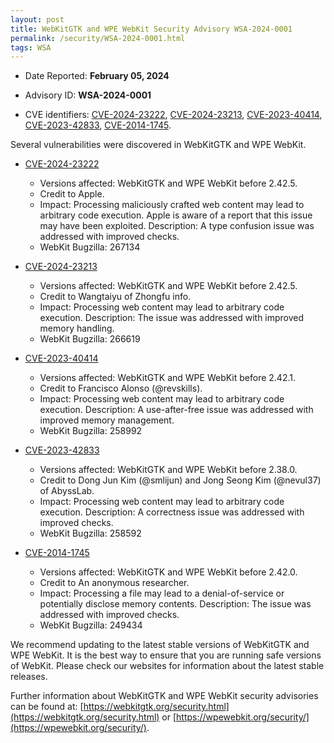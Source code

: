 ```yaml
---
layout: post
title: WebKitGTK and WPE WebKit Security Advisory WSA-2024-0001
permalink: /security/WSA-2024-0001.html
tags: WSA
---
```


* Date Reported: **February 05, 2024**

* Advisory ID: **WSA-2024-0001**

* CVE identifiers: [CVE-2024-23222](#CVE-2024-23222),
  [CVE-2024-23213](#CVE-2024-23213), [CVE-2023-40414](#CVE-2023-40414),
  [CVE-2023-42833](#CVE-2023-42833), [CVE-2014-1745](#CVE-2014-1745).


Several vulnerabilities were discovered in WebKitGTK and WPE WebKit.

* <a name="CVE-2024-23222" href="https://cve.mitre.org/cgi-bin/cvename.cgi?name=CVE-2024-23222">CVE-2024-23222</a>
  * Versions affected: WebKitGTK and WPE WebKit before 2.42.5.
  * Credit to Apple.
  * Impact: Processing maliciously crafted web content may lead to
    arbitrary code execution. Apple is aware of a report that this issue
    may have been exploited. Description: A type confusion issue was
    addressed with improved checks.
  * WebKit Bugzilla: 267134

* <a name="CVE-2024-23213" href="https://cve.mitre.org/cgi-bin/cvename.cgi?name=CVE-2024-23213">CVE-2024-23213</a>
  * Versions affected: WebKitGTK and WPE WebKit before 2.42.5.
  * Credit to Wangtaiyu of Zhongfu info.
  * Impact: Processing web content may lead to arbitrary code execution.
    Description: The issue was addressed with improved memory handling.
  * WebKit Bugzilla: 266619

* <a name="CVE-2023-40414" href="https://cve.mitre.org/cgi-bin/cvename.cgi?name=CVE-2023-40414">CVE-2023-40414</a>
  * Versions affected: WebKitGTK and WPE WebKit before 2.42.1.
  * Credit to Francisco Alonso (@revskills).
  * Impact: Processing web content may lead to arbitrary code execution.
    Description: A use-after-free issue was addressed with improved
    memory management.
  * WebKit Bugzilla: 258992

* <a name="CVE-2023-42833" href="https://cve.mitre.org/cgi-bin/cvename.cgi?name=CVE-2023-42833">CVE-2023-42833</a>
  * Versions affected: WebKitGTK and WPE WebKit before 2.38.0.
  * Credit to Dong Jun Kim (@smlijun) and Jong Seong Kim (@nevul37) of
    AbyssLab.
  * Impact: Processing web content may lead to arbitrary code execution.
    Description: A correctness issue was addressed with improved checks.
  * WebKit Bugzilla: 258592

* <a name="CVE-2014-1745" href="https://cve.mitre.org/cgi-bin/cvename.cgi?name=CVE-2014-1745">CVE-2014-1745</a>
  * Versions affected: WebKitGTK and WPE WebKit before 2.42.0.
  * Credit to An anonymous researcher.
  * Impact: Processing a file may lead to a denial-of-service or
    potentially disclose memory contents. Description: The issue was
    addressed with improved checks.
  * WebKit Bugzilla: 249434


We recommend updating to the latest stable versions of WebKitGTK and WPE
WebKit. It is the best way to ensure that you are running safe versions
of WebKit. Please check our websites for information about the latest
stable releases.

Further information about WebKitGTK and WPE WebKit security advisories can be found at: 
[https://webkitgtk.org/security.html](https://webkitgtk.org/security.html) or [https://wpewebkit.org/security/](https://wpewebkit.org/security/).
